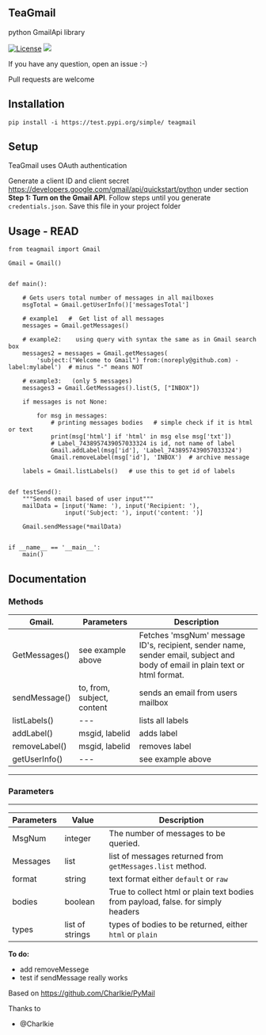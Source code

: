 ## TeaGmail ##

python GmailApi library

[![License](https://img.shields.io/badge/License-MIT-orange.svg)](https://github.com/Charlkie/PyMail/blob/master/LICENSE)
![](https://img.shields.io/badge/Version-Alpha%200.0.1-brightgreen.svg)


If you have any question, open an issue :-)

Pull requests are welcome

Installation
------------


    pip install -i https://test.pypi.org/simple/ teagmail
    
Setup
-----

TeaGmail uses OAuth authentication

Generate a client ID and client secret https://developers.google.com/gmail/api/quickstart/python under section
**Step 1: Turn on the Gmail API**. Follow steps until you generate `credentials.json`. Save this file in your project folder




Usage - READ
------------


    from teagmail import Gmail

    Gmail = Gmail()


    def main():

        # Gets users total number of messages in all mailboxes
        msgTotal = Gmail.getUserInfo()['messagesTotal']

        # example1	 # 	Get list of all messages
        messages = Gmail.getMessages()

        # example2:    using query with syntax the same as in Gmail search box
        messages2 = messages = Gmail.getMessages(
            'subject:("Welcome to Gmail") from:(noreply@github.com) -label:mylabel')  # minus "-" means NOT

        # example3:   (only 5 messages)
        messages3 = Gmail.GetMessages().list(5, ["INBOX"])

        if messages is not None:

            for msg in messages:
                # printing messages bodies	 # simple check if it is html or text
                print(msg['html'] if 'html' in msg else msg['txt'])
                # Label_7438957439057033324 is id, not name of label
                Gmail.addLabel(msg['id'], 'Label_7438957439057033324')
                Gmail.removeLabel(msg['id'], 'INBOX')  # archive message

        labels = Gmail.listLabels()   # use this to get id of labels


    def testSend():
        """Sends email based of user input"""
        mailData = [input('Name: '), input('Recipient: '),
                    input('Subject: '), input('content: ')]

        Gmail.sendMessage(*mailData)


    if __name__ == '__main__':
        main()








## Documentation

### Methods

| **Gmail.** | Parameters | Description |
| ------------- |-------------| -----|
| GetMessages() | see example above | Fetches 'msgNum' message ID's, recipient, sender name, sender email, subject and body of email in plain text or html format. |
| sendMessage() | to, from, subject, content | sends an email from users mailbox  |
| listLabels()   | ---  |  lists all labels |
| addLabel()   |  msgid, labelid |  adds label |
| removeLabel()   |  msgid, labelid |  removes label |
| getUserInfo()   | ---  |  see example above  |




****
### Parameters
****

| Parameters | Value | Description |
| ---------- | ----- | ----------- |
| MsgNum | integer | The number of messages to be queried. |
| Messages | list | list of messages returned from `getMessages.list` method. |
| format | string | text format either `default` or `raw` |
| bodies | boolean | True to collect html or plain text bodies from payload, false. for simply headers |
| types | list of strings | types of bodies to be returned, either `html` or `plain` |


**To do:**

* add removeMessege
* test if sendMessage really works 


Based on https://github.com/Charlkie/PyMail

Thanks to
* @Charlkie
